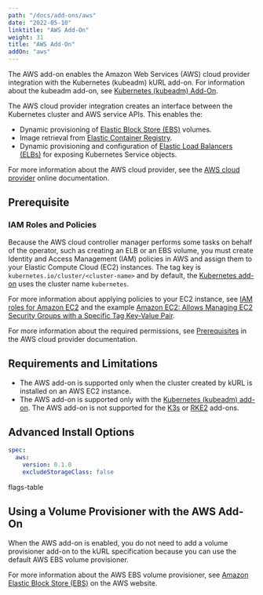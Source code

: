 ```yaml
---
path: "/docs/add-ons/aws"
date: "2022-05-10"
linktitle: "AWS Add-On"
weight: 31
title: "AWS Add-On"
addOn: "aws"
---
```


The AWS add-on enables the Amazon Web Services (AWS) cloud provider integration with the Kubernetes (kubeadm) kURL add-on. For information about the kubeadm add-on, see [Kubernetes (kubeadm) Add-On](/docs/addon-ons/kubernetes).

The AWS cloud provider integration creates an interface between the Kubernetes cluster and AWS service APIs. This enables the:

- Dynamic provisioning of [Elastic Block Store (EBS)](https://aws.amazon.com/ebs/) volumes.
- Image retrieval from [Elastic Container Registry](https://aws.amazon.com/ecr/).
- Dynamic provisioning and configuration of [Elastic Load Balancers (ELBs)](https://aws.amazon.com/elasticloadbalancing/) for exposing Kubernetes Service objects.

For more information about the AWS cloud provider, see the [AWS cloud provider](https://cloud-provider-aws.sigs.k8s.io/) online documentation.

## Prerequisite
### IAM Roles and Policies
Because the AWS cloud controller manager performs some tasks on behalf of the operator, such as creating an ELB or an EBS volume, you must create Identity and Access Management (IAM) policies in AWS and assign them to your Elastic Compute Cloud (EC2) instances. The tag key is `kubernetes.io/cluster/<cluster-name>` and by default, the [Kubernetes add-on](https://kurl.sh/docs/add-ons/kubernetes#advanced-install-options) uses the cluster name `kubernetes`. 

For more information about applying policies to your EC2 instance, see [IAM roles for Amazon EC2](https://docs.aws.amazon.com/AWSEC2/latest/UserGuide/iam-roles-for-amazon-ec2.html) and the example [Amazon EC2: Allows Managing EC2 Security Groups with a Specific Tag Key-Value Pair](https://docs.aws.amazon.com/IAM/latest/UserGuide/reference_policies_examples_ec2_securitygroups-vpc.html).

For more information about the required permissions, see [Prerequisites](https://kubernetes.github.io/cloud-provider-aws/prerequisites/) in the AWS cloud provider documentation.


## Requirements and Limitations

* The AWS add-on is supported only when the cluster created by kURL is installed on an AWS EC2 instance.
* The AWS add-on is supported only with the [Kubernetes (kubeadm) add-on](/docs/addon-ons/kubernetes). The AWS add-on is not supported for the [K3s](/docs/addon-ons/k3s) or [RKE2](/docs/addon-ons/rke2) add-ons.

## Advanced Install Options

```yaml
spec:
  aws:
    version: 0.1.0
    excludeStorageClass: false
```

flags-table

## Using a Volume Provisioner with the AWS Add-On

When the AWS add-on is enabled, you do not need to add a volume provisioner add-on to the kURL specification because you can use the default AWS EBS volume provisioner.

For more information about the AWS EBS volume provisioner, see [Amazon Elastic Block Store (EBS)](https://aws.amazon.com/ebs/) on the AWS website.
